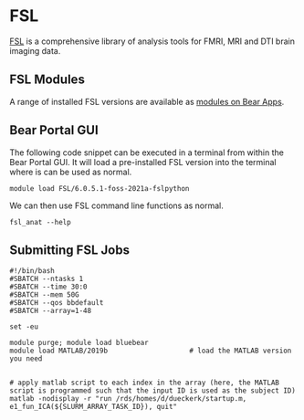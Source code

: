 # FSL

[FSL](https://fsl.fmrib.ox.ac.uk/fsl/fslwiki) is a comprehensive library of analysis tools for FMRI, MRI and DTI brain imaging data.


## FSL Modules

A range of installed FSL versions are available as [modules on Bear Apps](https://bear-apps.bham.ac.uk/applications/FSL/).

## Bear Portal GUI

The following code snippet can be executed in a terminal from within the Bear Portal GUI. It will load a pre-installed FSL version into the terminal where is can be used as normal.

```
module load FSL/6.0.5.1-foss-2021a-fslpython
```

We can then use FSL command line functions as normal.

```
fsl_anat --help
```

## Submitting FSL Jobs


```
#!/bin/bash
#SBATCH --ntasks 1
#SBATCH --time 30:0
#SBATCH --mem 50G
#SBATCH --qos bbdefault
#SBATCH --array=1-48

set -eu

module purge; module load bluebear
module load MATLAB/2019b					# load the MATLAB version you need


# apply matlab script to each index in the array (here, the MATLAB script is programmed such that the input ID is used as the subject ID)
matlab -nodisplay -r "run /rds/homes/d/dueckerk/startup.m, e1_fun_ICA(${SLURM_ARRAY_TASK_ID}), quit"
```

